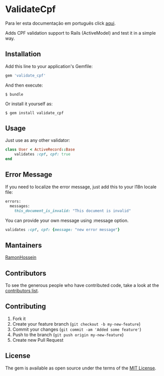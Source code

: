 # ValidateCpf

Para ler esta documentação em português click [aqui](https://github.com/RamonHossein/validate_cpf/blob/master/LEIAME.md).

Adds CPF validation support to Rails (ActiveModel) and test it in a simple way.

## Installation

Add this line to your application's Gemfile:

```ruby
gem 'validate_cpf'
```

And then execute:

    $ bundle

Or install it yourself as:

    $ gem install validate_cpf

## Usage

Just use as any other validator:

```ruby
class User < ActiveRecord::Base
    validates :cpf, cpf: true
end
```

## Error Message

If you need to localize the error message, just add this to your I18n locale file:

```ruby
errors:
  messages:
    this_document_is_invalid: "This document is invalid"
```

You can provide your own message using :message option.

```ruby
validates :cpf, cpf: {message: "new error message"}
```

## Mantainers
[RamonHossein](https://github.com/RamonHossein)

## Contributors

To see the generous people who have contributed code, take a look at the [contributors list](http://github.com/RamonHossein/validate_cpf/contributors).

## Contributing

1. Fork it
2. Create your feature branch (`git checkout -b my-new-feature`)
3. Commit your changes (`git commit -am 'Added some feature'`)
4. Push to the branch (`git push origin my-new-feature`)
5. Create new Pull Request

## License

The gem is available as open source under the terms of the [MIT License](http://opensource.org/licenses/MIT).
